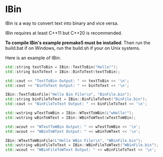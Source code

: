 # IBin

IBin is a way to convert text into binary and vice versa.

IBin requires at least C++11 but C++20 is recommended.

**To compile IBin's example premake5 must be installed**. Then run the build.bat if on Windows, run the build.sh if your on Unix systems.

Here is an example of IBin:
```cpp
std::string textToBin = IBin::TextToBin("Hello!");
std::string binToText = IBin::BinToText(textToBin);

std::cout << "TextToBin Output: " << textToBin << '\n';
std::cout << "BinToText Output: " << binToText << '\n';

IBin::TextToBinFile("Hello Bin File!\n", "BinFile.bin");
std::string binFileToText = IBin::BinFileToText("BinFile.bin");
std::cout << "BinFileToText Output: " << binFileToText << '\n';

std::wstring wTextToWBin = IBin::WTextToWBin(L"wHello!");
std::wstring wBinToWText = IBin::WBinToWText(wTextToWBin);

std::wcout << "WTextToWBin Output: " << wTextToWBin << '\n';
std::wcout << "WBinToWText Output: " << wBinToWText << '\n';

IBin::WTextToWBinFile(L"Hello WBin File!\n", "WBinFile.bin");
std::wstring wBinFileToText = IBin::WBinFileToWText("WBinFile.bin");
std::wcout << "WBinFileToWText Output: " << wBinFileToText << '\n';

```
